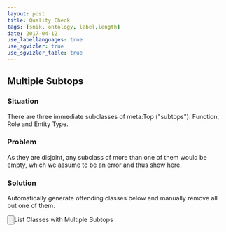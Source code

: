 ```yaml
---
layout: post
title: Quality Check
tags: [snik, ontology, label,length]
date: 2017-04-12
use_labellanguages: true
use_sgvizler: true
use_sgvizler_table: true
---
```


## Multiple Subtops
### Situation
There are three immediate subclasses of meta:Top ("subtops"): Function, Role and Entity Type.
### Problem
As they are disjoint, any subclass of more than one of them would be empty, which we assume to be an error and thus show here.
### Solution
Automatically generate offending classes below and manually remove all but one of them.

<input type="button" id="sgvizler-button-subtops">List Classes with Multiple Subtops</input>
<div id="sgvizler-div-subtops"
         data-sgvizler-query="
select ?class ?type1 ?type2
from <http://www.snik.eu/ontology>
{
?class meta:subTopClass ?type1, ?type2.
filter(?type1!=?type2)
filter(str(?type1)<str(?type2))
}
">
</div>
